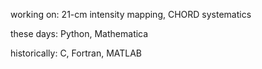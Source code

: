 working on: 21-cm intensity mapping, CHORD systematics

these days: Python, Mathematica

historically: C, Fortran, MATLAB

<!---
sophiarubens/sophiarubens is a ✨ special ✨ repository because its `README.md` (this file) appears on your GitHub profile.
You can click the Preview link to take a look at your changes.
--->
